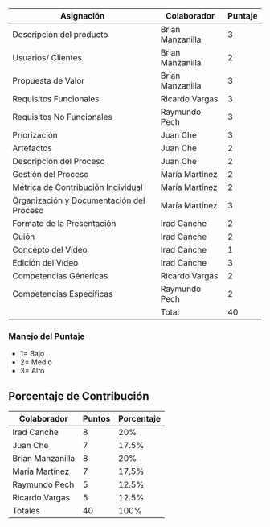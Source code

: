 | Asignación | Colaborador| Puntaje |
| -- | -------- | -------- |
| Descripción del producto | Brian Manzanilla  | 3   |
| Usuarios/ Clientes | Brian Manzanilla | 2 |
| Propuesta de Valor | Brian Manzanilla | 3 |
| Requisitos Funcionales  | Ricardo Vargas   | 3|
| Requisitos No Funcionales | Raymundo Pech |  3 |
| Priorización | Juan Che| 3 |
| Artefactos| Juan Che | 2 |
| Descripción del Proceso | Juan Che | 2 |
|Gestión del Proceso | María Martínez  | 2|
| Métrica de Contribución Individual   | María Martínez | 2 |
| Organización y Documentación del Proceso | María Martínez  | 3 |
| Formato de la Presentación | Irad Canche| 2 |
| Guión | Irad Canche  | 2  |
| Concepto del Vídeo | Irad Canche  | 1 |
| Edición del Vídeo | Irad Canche  | 3 |
| Competencias Génericas   | Ricardo Vargas  | 2    |
| Competencias Específicas | Raymundo Pech | 2 |
| | Total | 40 |

### Manejo del Puntaje
* 1= Bajo 
* 2= Medio
* 3= Alto 

## Porcentaje de Contribución 
| Colaborador | Puntos | Porcentaje|
| -------- | -------- | -------- |
| Irad Canche  | 8 | 20%  |
| Juan Che | 7 | 17.5% |
| Brian Manzanilla | 8 | 20% |
| María Martínez  | 7 | 17.5%   |
| Raymundo Pech | 5 | 12.5% |
| Ricardo Vargas  | 5 | 12.5% |
| Totales  | 40 | 100%  | 



